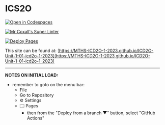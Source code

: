 # ICS2O

[![Open in Codespaces](https://classroom.github.com/assets/launch-codespace-7f7980b617ed060a017424585567c406b6ee15c891e84e1186181d67ecf80aa0.svg)](https://classroom.github.com/open-in-codespaces?assignment_repo_id=13791647)

[![Mr Coxall's Super Linter](https://github.com/MTHS-ICD2O-1-2023/ICD2O-Unit-1-01-icd2o-1-2023/workflows/Mr%20Coxall's%20Super%20Linter/badge.svg)](https://github.com/MTHS-ICD2O-1-2023/ICD2O-Unit-1-01-icd2o-1-2023/actions)

[![Deploy Pages](https://github.com/MTHS-ICD2O-1-2023/ICD2O-Unit-1-01-icd2o-1-2023/workflows/Deploy%20Pages/badge.svg)](https://github.com/MTHS-ICD2O-1-2023/ICD2O-Unit-1-01-icd2o-1-2023/actions)

This site can be found at: [https://MTHS-ICD2O-1-2023.github.io/ICD2O-Unit-1-01-icd2o-1-2023](https://MTHS-ICD2O-1-2023.github.io/ICD2O-Unit-1-01-icd2o-1-2023)

---

**NOTES ON INITIAL LOAD:**
- remember to goto on the menu bar:
  - File
  - Go to Repository
  - ⚙ Settings
  - 🗔 Pages
    - then from the "Deploy from a branch ▼" button, select "GitHub Actions"
